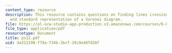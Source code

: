 ```yaml
---
content_type: resource
description: This resource contains questions on finding lines crossing a rectangle
  and standard representation of a Voronoi diagram.
file: https://ol-ocw-studio-app-production.s3.amazonaws.com/courses/6-854j-advanced-algorithms-fall-2005/da212198f79af34b3bcf29c9e48fd28f_ps12.pdf
file_type: application/pdf
resourcetype: Document
title: ps12.pdf
uid: da212198-f79a-f34b-3bcf-29c9e48fd28f
---
```

